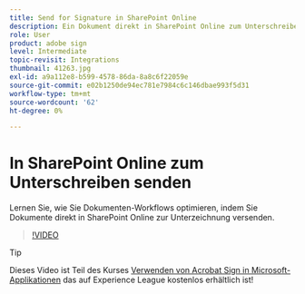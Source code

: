 ```yaml
---
title: Send for Signature in SharePoint Online
description: Ein Dokument direkt in SharePoint Online zum Unterschreiben senden
role: User
product: adobe sign
level: Intermediate
topic-revisit: Integrations
thumbnail: 41263.jpg
exl-id: a9a112e8-b599-4578-86da-8a8c6f22059e
source-git-commit: e02b1250de94ec781e7984c6c146dbae993f5d31
workflow-type: tm+mt
source-wordcount: '62'
ht-degree: 0%

---
```


# In SharePoint Online zum Unterschreiben senden

Lernen Sie, wie Sie Dokumenten-Workflows optimieren, indem Sie Dokumente direkt in SharePoint Online zur Unterzeichnung versenden.

>[!VIDEO](https://video.tv.adobe.com/v/41263?hidetitle=true)

>[!TIP]
>
>Dieses Video ist Teil des Kurses [Verwenden von Acrobat Sign in Microsoft-Applikationen](https://experienceleague.adobe.com/?recommended=Sign-U-1-2020.2) das auf Experience League kostenlos erhältlich ist!
